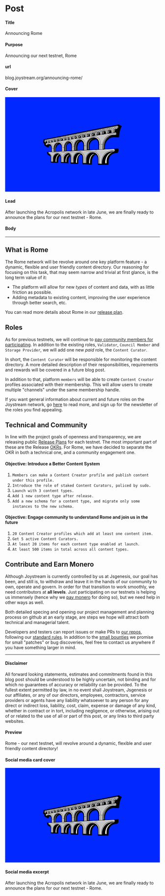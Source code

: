 # Post

#### Title

Announcing Rome

#### Purpose

Announcing our next testnet, Rome

#### url

blog.joystream.org/announcing-rome/

#### Cover

<p align="center"><img src="announcing-rome-cover.png"></p>

#### Lead

After launching the Acropolis network in late June, we are finally ready to announce the plans for our next testnet - Rome.

#### Body

---

## What is Rome

The Rome network will be revolve around one key platform feature - a dynamic, flexible and user friendly content directory. Our reasoning for focusing on this task, that may seem narrow and trivial at first glance, is the long term value of it:

-   The platform will allow for new *types* of content and data, with as little friction as possible.
-   Adding metadata to existing content, improving the user experience through better search, etc.

You can read more details about Rome in our [release plan](https://github.com/Joystream/joystream/tree/master/testnets/rome).

## Roles

As for previous testnets, we will continue to [pay community members for participating](https://blog.joystream.org/pay-for-play/). In addition to the existing roles, `Validator`, `Council Member` and `Storage Provider`, we will add one new *paid* role, the `Content Curator`.

In short, the `Content Curator` will be responsible for monitoring the content directory. A more detailed description of their responsibilities, requirements and rewards will be covered in a future blog post.

In addition to that, platform `members` will be able to create `Content Creator` profiles associated with their membership. This will allow users to create multiple "channels" under the same membership handle.

If you want general information about current and future roles on the Joystream network, go [here](https://www.joystream.org/roles) to read more, and sign up for the newsletter of the roles you find appealing.

## Technical and Community

In line with the project goals of openness and transparency, we are releasing public [Release Plans](https://github.com/Joystream/joystream/tree/master/testnets/rome) for each testnet. The most important part of these are the Release [OKRs](https://en.wikipedia.org/wiki/OKR). For Rome, we have decided to separate the OKR in both a technical one, and a community engagement one.

#### Objective: Introduce a Better Content System

  1. `Members can make a Content Creator profile and publish content under this profile.`
  2. `Introduce the role of staked Content Curators, policed by sudo.`
  3. `Launch with 3 content types.`
  4. `Add 1 new content type after release.`
  5. `Add a new schema for a content type, and migrate only some instances to the new schema.`

#### Objective: Engage community to understand Rome and join us in the future

  1. `20 Content Creator profiles which add at least one content item.`
  2. `Get 5 active Content Curators.`
  3. `At least 20 items for each content type enabled at launch.`
  4. `At least 500 items in total across all content types.`

## Contribute and Earn Monero

Although Joystream is currently controlled by us at Jsgenesis, our goal has been, and still is, to withdraw and leave it in the hands of our community to own, operate and govern. In order for that transition to work smoothly, we need contributors at **all levels**. Just participating on our testnets is helping us immensely (hence why we [pay monero](https://blog.joystream.org/pay-for-play/) for doing so), but we need help in other ways as well.

Both detailed specing and opening our project management and planning process on github at an early stage, are steps we hope will attract both technical and managerial talent.

Developers and testers can report issues or make PRs to [our repos](https://github.com/Joystream), following our [standard rules](https://github.com/Joystream/joystream#contribute). In addition to the [small bounties](https://github.com/JoyStream/helpdesk#builders-and-bug-reporters) we promise for small "patches" or bug discoveries, feel free to contact us anywhere if you have something larger in mind.

---

#### Disclaimer

All forward looking statements, estimates and commitments found in this blog post should be understood to be highly uncertain, not binding and for which no guarantees of accuracy or reliability can be provided. To the fullest extent permitted by law, in no event shall Joystream, Jsgenesis or our affiliates, or any of our directors, employees, contractors,  service providers or agents have any liability whatsoever to any person  for any direct or indirect loss, liability, cost, claim, expense or  damage of any kind, whether in contract or in tort, including negligence, or otherwise, arising out of or related to the use of all or  part of this post, or any links to third party websites.

#### Preview

Rome - our next testnet, will revolve around a dynamic, flexible and user friendly content directory!

#### Social media card cover

<p align="center"><img src="announcing-rome-cover.png"></p>

#### Social media excerpt

After launching the Acropolis network in late June, we are finally ready to announce the plans for our next testnet - Rome.
